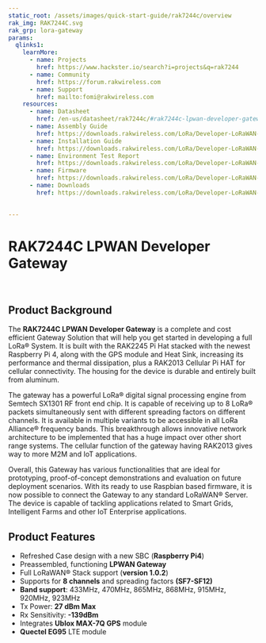 ```yaml
---
static_root: /assets/images/quick-start-guide/rak7244c/overview
rak_img: RAK7244C.svg
rak_grp: lora-gateway
params:
  qlinks1:
    learnMore:
      - name: Projects
        href: https://www.hackster.io/search?i=projects&q=rak7244
      - name: Community
        href: https://forum.rakwireless.com
      - name: Support
        href: mailto:fomi@rakwireless.com
    resources:
      - name: Datasheet
        href: /en-us/datasheet/rak7244c/#rak7244c-lpwan-developer-gateway
      - name: Assembly Guide
        href: https://downloads.rakwireless.com/LoRa/Developer-LoRaWAN-Gateway-RAK7244C/Hardware-Specification/RAK7244C_Assembly_Guide.pdf
      - name: Installation Guide
        href: https://downloads.rakwireless.com/LoRa/Developer-LoRaWAN-Gateway-RAK7244C/Hardware-Specification/RAK7244C_Installation_Guide_V1.0.pdf
      - name: Environment Test Report
        href: https://downloads.rakwireless.com/LoRa/Developer-LoRaWAN-Gateway-RAK7244C/Hardware-Specification/RAK7244C_Environment_Test_Report.pdf
      - name: Firmware
        href: https://downloads.rakwireless.com/LoRa/Developer-LoRaWAN-Gateway-RAK7244C/Firmware/RAK7244C_Latest_Firmware.zip
      - name: Downloads
        href: https://downloads.rakwireless.com/LoRa/Developer-LoRaWAN-Gateway-RAK7244C/

  
---
```


# RAK7244C LPWAN Developer Gateway

&nbsp;
<rk-img
  :src="`${$frontmatter.static_root}/eqijenycxekcw9g3n0ux.jpg`"
  width="65%"
  figure-number="1"
  caption="RAK7244C LPWAN Developer Gateway"
/>

## Product Background

The **RAK7244C LPWAN** **Developer Gateway** is a complete and cost efficient Gateway Solution that will help you get started in developing a full LoRa® System. It is built with the RAK2245 Pi Hat stacked with the newest Raspberry Pi 4, along with the GPS module and Heat Sink, increasing its performance and thermal dissipation, plus a RAK2013 Cellular Pi HAT for cellular connectivity. The housing for the device is durable and entirely built from aluminum.

The gateway has a powerful LoRa® digital signal processing engine from Semtech SX1301 RF front end chip. It is capable of receiving up to 8 LoRa® packets simultaneously sent with different spreading factors on different channels. It is available in multiple variants to be accessible in all LoRa Alliance® frequency bands. This breakthrough allows innovative network architecture to be implemented that has a huge impact over other short range systems. The cellular function of the gateway having RAK2013 gives way to more M2M and IoT applications.

Overall, this Gateway has various functionalities that are ideal for prototyping, proof-of-concept demonstrations and evaluation on future deployment scenarios. With its ready to use Raspbian based firmware, it is now possible to connect the Gateway to any standard LoRaWAN® Server. The device is capable of tackling applications related to Smart Grids, Intelligent Farms and other IoT Enterprise applications.

<rk-btn
  src="quick-start-guide"
  label="Set up Your RAK7244C LPWAN Developer Gateway"
/>

<rk-quick-links :params="$page.frontmatter.params.qlinks1" />

## Product Features

- Refreshed Case design with a new SBC (**Raspberry Pi4**)
- Preassembled, functioning **LPWAN Gateway**
- Full LoRaWAN® Stack support (**version 1.0.2**)
- Supports for **8 channels** and spreading factors **(SF7-SF12)**
- **Band support**: 433MHz, 470MHz, 865MHz, 868MHz, 915MHz, 920MHz, 923MHz
- Tx Power: **27 dBm Max**
- Rx Sensitivity: **-139dBm**
- Integrates **Ublox MAX-7Q GPS** module
- **Quectel EG95** LTE module

